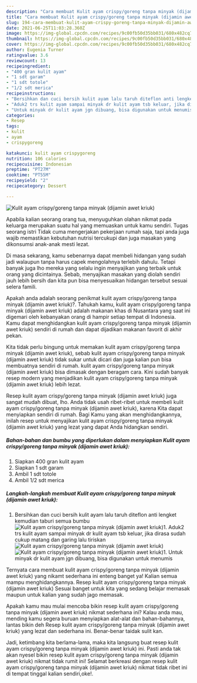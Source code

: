 ```yaml
---
description: "Cara membuat Kulit ayam crispy/goreng tanpa minyak (dijamin awet kriuk) yang lezat Untuk Jualan"
title: "Cara membuat Kulit ayam crispy/goreng tanpa minyak (dijamin awet kriuk) yang lezat Untuk Jualan"
slug: 194-cara-membuat-kulit-ayam-crispy-goreng-tanpa-minyak-dijamin-awet-kriuk-yang-lezat-untuk-jualan
date: 2021-06-25T11:03:28.360Z
image: https://img-global.cpcdn.com/recipes/9c00fb50d35bb031/680x482cq70/kulit-ayam-crispygoreng-tanpa-minyak-dijamin-awet-kriuk-foto-resep-utama.jpg
thumbnail: https://img-global.cpcdn.com/recipes/9c00fb50d35bb031/680x482cq70/kulit-ayam-crispygoreng-tanpa-minyak-dijamin-awet-kriuk-foto-resep-utama.jpg
cover: https://img-global.cpcdn.com/recipes/9c00fb50d35bb031/680x482cq70/kulit-ayam-crispygoreng-tanpa-minyak-dijamin-awet-kriuk-foto-resep-utama.jpg
author: Eugenia Turner
ratingvalue: 3.6
reviewcount: 13
recipeingredient:
- "400 gran kulit ayam"
- "1 sdt garam"
- "1 sdt totole"
- "1/2 sdt merica"
recipeinstructions:
- "Bersihkan dan cuci bersih kulit ayam lalu taruh diteflon anti lengket kemudian taburi semua bumbu"
- "Aduk2 trs kulit ayam sampai minyak dr kulit ayam tsb keluar, jika dirasa sudah cukup matang dan garing lalu tiriskan"
- "Untuk minyak dr kulit ayam jgn dibuang, bisa digunakan untuk menumis"
categories:
- Resep
tags:
- kulit
- ayam
- crispygoreng

katakunci: kulit ayam crispygoreng 
nutrition: 106 calories
recipecuisine: Indonesian
preptime: "PT27M"
cooktime: "PT55M"
recipeyield: "2"
recipecategory: Dessert

---
```



![Kulit ayam crispy/goreng tanpa minyak (dijamin awet kriuk)](https://img-global.cpcdn.com/recipes/9c00fb50d35bb031/680x482cq70/kulit-ayam-crispygoreng-tanpa-minyak-dijamin-awet-kriuk-foto-resep-utama.jpg)

Apabila kalian seorang orang tua, menyuguhkan olahan nikmat pada keluarga merupakan suatu hal yang memuaskan untuk kamu sendiri. Tugas seorang istri Tidak cuma mengerjakan pekerjaan rumah saja, tapi anda juga wajib memastikan kebutuhan nutrisi tercukupi dan juga masakan yang dikonsumsi anak-anak mesti lezat.

Di masa  sekarang, kamu sebenarnya dapat membeli hidangan yang sudah jadi walaupun tanpa harus capek mengolahnya terlebih dahulu. Tetapi banyak juga lho mereka yang selalu ingin menyajikan yang terbaik untuk orang yang dicintainya. Sebab, menyajikan masakan yang diolah sendiri jauh lebih bersih dan kita pun bisa menyesuaikan hidangan tersebut sesuai selera famili. 



Apakah anda adalah seorang penikmat kulit ayam crispy/goreng tanpa minyak (dijamin awet kriuk)?. Tahukah kamu, kulit ayam crispy/goreng tanpa minyak (dijamin awet kriuk) adalah makanan khas di Nusantara yang saat ini digemari oleh kebanyakan orang di hampir setiap tempat di Indonesia. Kamu dapat menghidangkan kulit ayam crispy/goreng tanpa minyak (dijamin awet kriuk) sendiri di rumah dan dapat dijadikan makanan favorit di akhir pekan.

Kita tidak perlu bingung untuk memakan kulit ayam crispy/goreng tanpa minyak (dijamin awet kriuk), sebab kulit ayam crispy/goreng tanpa minyak (dijamin awet kriuk) tidak sukar untuk dicari dan juga kalian pun bisa membuatnya sendiri di rumah. kulit ayam crispy/goreng tanpa minyak (dijamin awet kriuk) bisa dimasak dengan beragam cara. Kini sudah banyak resep modern yang menjadikan kulit ayam crispy/goreng tanpa minyak (dijamin awet kriuk) lebih lezat.

Resep kulit ayam crispy/goreng tanpa minyak (dijamin awet kriuk) juga sangat mudah dibuat, lho. Anda tidak usah ribet-ribet untuk membeli kulit ayam crispy/goreng tanpa minyak (dijamin awet kriuk), karena Kita dapat menyiapkan sendiri di rumah. Bagi Kamu yang akan menghidangkannya, inilah resep untuk menyajikan kulit ayam crispy/goreng tanpa minyak (dijamin awet kriuk) yang lezat yang dapat Anda hidangkan sendiri.

<!--inarticleads1-->

##### Bahan-bahan dan bumbu yang diperlukan dalam menyiapkan Kulit ayam crispy/goreng tanpa minyak (dijamin awet kriuk):

1. Siapkan 400 gran kulit ayam
1. Siapkan 1 sdt garam
1. Ambil 1 sdt totole
1. Ambil 1/2 sdt merica




<!--inarticleads2-->

##### Langkah-langkah membuat Kulit ayam crispy/goreng tanpa minyak (dijamin awet kriuk):

1. Bersihkan dan cuci bersih kulit ayam lalu taruh diteflon anti lengket kemudian taburi semua bumbu
<img src="https://img-global.cpcdn.com/steps/777183805f014e71/160x128cq70/kulit-ayam-crispygoreng-tanpa-minyak-dijamin-awet-kriuk-langkah-memasak-1-foto.jpg" alt="Kulit ayam crispy/goreng tanpa minyak (dijamin awet kriuk)">1. Aduk2 trs kulit ayam sampai minyak dr kulit ayam tsb keluar, jika dirasa sudah cukup matang dan garing lalu tiriskan
<img src="https://img-global.cpcdn.com/steps/a6a299a8dc31fb20/160x128cq70/kulit-ayam-crispygoreng-tanpa-minyak-dijamin-awet-kriuk-langkah-memasak-2-foto.jpg" alt="Kulit ayam crispy/goreng tanpa minyak (dijamin awet kriuk)"><img src="https://img-global.cpcdn.com/steps/7367b9f247f68aa9/160x128cq70/kulit-ayam-crispygoreng-tanpa-minyak-dijamin-awet-kriuk-langkah-memasak-2-foto.jpg" alt="Kulit ayam crispy/goreng tanpa minyak (dijamin awet kriuk)">1. Untuk minyak dr kulit ayam jgn dibuang, bisa digunakan untuk menumis




Ternyata cara membuat kulit ayam crispy/goreng tanpa minyak (dijamin awet kriuk) yang nikamt sederhana ini enteng banget ya! Kalian semua mampu menghidangkannya. Resep kulit ayam crispy/goreng tanpa minyak (dijamin awet kriuk) Sesuai banget untuk kita yang sedang belajar memasak maupun untuk kalian yang sudah jago memasak.

Apakah kamu mau mulai mencoba bikin resep kulit ayam crispy/goreng tanpa minyak (dijamin awet kriuk) nikmat sederhana ini? Kalau anda mau, mending kamu segera buruan menyiapkan alat-alat dan bahan-bahannya, lantas bikin deh Resep kulit ayam crispy/goreng tanpa minyak (dijamin awet kriuk) yang lezat dan sederhana ini. Benar-benar taidak sulit kan. 

Jadi, ketimbang kita berlama-lama, maka kita langsung buat resep kulit ayam crispy/goreng tanpa minyak (dijamin awet kriuk) ini. Pasti anda tak akan nyesel bikin resep kulit ayam crispy/goreng tanpa minyak (dijamin awet kriuk) nikmat tidak rumit ini! Selamat berkreasi dengan resep kulit ayam crispy/goreng tanpa minyak (dijamin awet kriuk) nikmat tidak ribet ini di tempat tinggal kalian sendiri,oke!.

